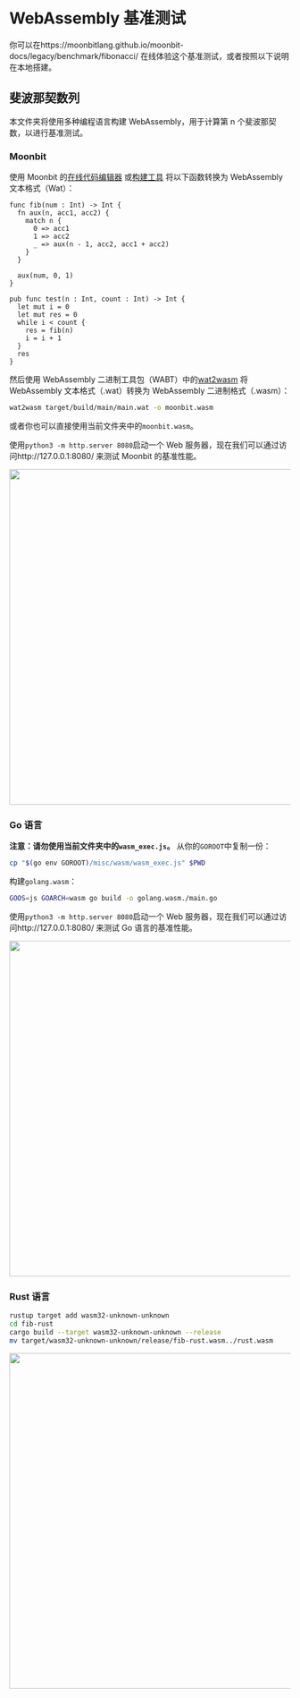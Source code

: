 # WebAssembly 基准测试

你可以在https://moonbitlang.github.io/moonbit-docs/legacy/benchmark/fibonacci/ 在线体验这个基准测试，或者按照以下说明在本地搭建。

## 斐波那契数列

本文件夹将使用多种编程语言构建 WebAssembly，用于计算第 n 个斐波那契数，以进行基准测试。

### Moonbit

使用 Moonbit 的[在线代码编辑器](https://try.moonbitlang.com/) 或[构建工具](https://www.moonbitlang.com/download/) 将以下函数转换为 WebAssembly 文本格式（Wat）：

```
func fib(num : Int) -> Int {
  fn aux(n, acc1, acc2) {
    match n {
      0 => acc1
      1 => acc2
      _ => aux(n - 1, acc2, acc1 + acc2)
    }
  }

  aux(num, 0, 1)
}

pub func test(n : Int, count : Int) -> Int {
  let mut i = 0
  let mut res = 0
  while i < count {
    res = fib(n)
    i = i + 1
  }
  res
}
```

然后使用 WebAssembly 二进制工具包（WABT）中的[wat2wasm](https://github.com/WebAssembly/wabt) 将 WebAssembly 文本格式（.wat）转换为 WebAssembly 二进制格式（.wasm）：

```sh
wat2wasm target/build/main/main.wat -o moonbit.wasm
```

或者你也可以直接使用当前文件夹中的`moonbit.wasm`。

使用`python3 -m http.server 8080`启动一个 Web 服务器，现在我们可以通过访问http://127.0.0.1:8080/ 来测试 Moonbit 的基准性能。

<img width="600" src="imgs/moonbit_bench.png">

### Go 语言

**注意：请勿使用当前文件夹中的`wasm_exec.js`。** 从你的`GOROOT`中复制一份：

```sh
cp "$(go env GOROOT)/misc/wasm/wasm_exec.js" $PWD
```

构建`golang.wasm`：

```sh
GOOS=js GOARCH=wasm go build -o golang.wasm./main.go
```

使用`python3 -m http.server 8080`启动一个 Web 服务器，现在我们可以通过访问http://127.0.0.1:8080/ 来测试 Go 语言的基准性能。

<img width="600" src="imgs/golang_bench.png">

### Rust 语言

```sh
rustup target add wasm32-unknown-unknown
cd fib-rust
cargo build --target wasm32-unknown-unknown --release
mv target/wasm32-unknown-unknown/release/fib-rust.wasm../rust.wasm
```

<img width="600" src="imgs/rust_bench.png">
